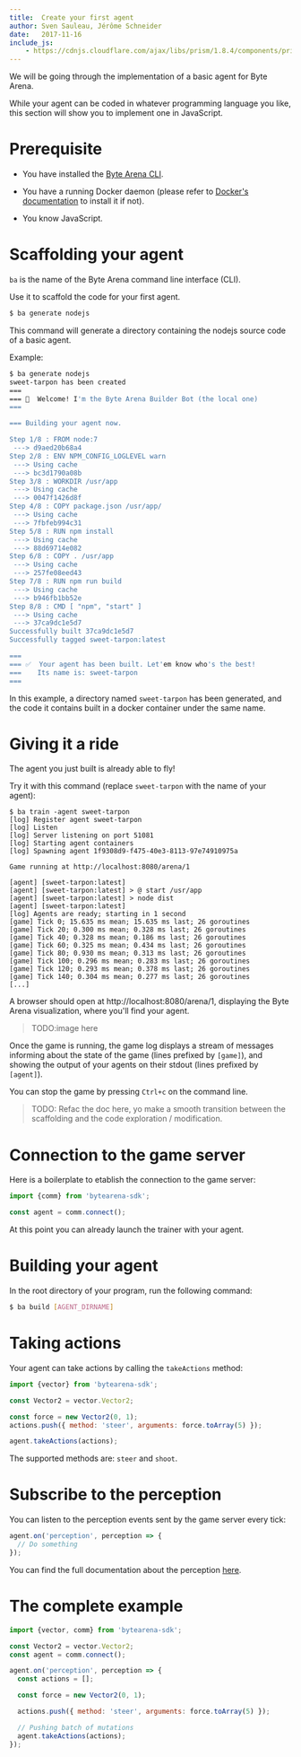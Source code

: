 ```yaml
---
title:  Create your first agent
author: Sven Sauleau, Jérôme Schneider
date:   2017-11-16
include_js:
    - https://cdnjs.cloudflare.com/ajax/libs/prism/1.8.4/components/prism-docker.min.js
---
```


We will be going through the implementation of a basic agent for Byte Arena.

While your agent can be coded in whatever programming language you like, this section will show you to implement one in JavaScript.

# Prerequisite

- You have installed the [Byte Arena CLI](/doc/the-bytearena-cli).

- You have a running Docker daemon (please refer to [Docker's documentation](https://docs.docker.com/) to install it if not).

- You know JavaScript.

# Scaffolding your agent

`ba` is the name of the Byte Arena command line interface (CLI).

Use it to scaffold the code for your first agent.

```sh
$ ba generate nodejs
```

This command will generate a directory containing the nodejs source code of a basic agent.

Example:

```sh
$ ba generate nodejs
sweet-tarpon has been created
===
=== 🤖  Welcome! I'm the Byte Arena Builder Bot (the local one)
===

=== Building your agent now.

Step 1/8 : FROM node:7
 ---> d9aed20b68a4
Step 2/8 : ENV NPM_CONFIG_LOGLEVEL warn
 ---> Using cache
 ---> bc3d1790a08b
Step 3/8 : WORKDIR /usr/app
 ---> Using cache
 ---> 0047f1426d8f
Step 4/8 : COPY package.json /usr/app/
 ---> Using cache
 ---> 7fbfeb994c31
Step 5/8 : RUN npm install
 ---> Using cache
 ---> 88d69714e082
Step 6/8 : COPY . /usr/app
 ---> Using cache
 ---> 257fe08eed43
Step 7/8 : RUN npm run build
 ---> Using cache
 ---> b946fb1bb52e
Step 8/8 : CMD [ "npm", "start" ]
 ---> Using cache
 ---> 37ca9dc1e5d7
Successfully built 37ca9dc1e5d7
Successfully tagged sweet-tarpon:latest

===
=== ✅  Your agent has been built. Let'em know who's the best!
===    Its name is: sweet-tarpon
===
```

In this example, a directory named `sweet-tarpon` has been generated, and the code it contains built in a docker container under the same name.

# Giving it a ride

The agent you just built is already able to fly!

Try it with this command (replace `sweet-tarpon` with the name of your agent):

```
$ ba train -agent sweet-tarpon
[log] Register agent sweet-tarpon
[log] Listen
[log] Server listening on port 51081
[log] Starting agent containers
[log] Spawning agent 1f9308d9-f475-40e3-8113-97e74910975a

Game running at http://localhost:8080/arena/1

[agent] [sweet-tarpon:latest]
[agent] [sweet-tarpon:latest] > @ start /usr/app
[agent] [sweet-tarpon:latest] > node dist
[agent] [sweet-tarpon:latest]
[log] Agents are ready; starting in 1 second
[game] Tick 0; 15.635 ms mean; 15.635 ms last; 26 goroutines
[game] Tick 20; 0.300 ms mean; 0.328 ms last; 26 goroutines
[game] Tick 40; 0.328 ms mean; 0.186 ms last; 26 goroutines
[game] Tick 60; 0.325 ms mean; 0.434 ms last; 26 goroutines
[game] Tick 80; 0.930 ms mean; 0.313 ms last; 26 goroutines
[game] Tick 100; 0.296 ms mean; 0.283 ms last; 26 goroutines
[game] Tick 120; 0.293 ms mean; 0.378 ms last; 26 goroutines
[game] Tick 140; 0.304 ms mean; 0.277 ms last; 26 goroutines
[...]
```

A browser should open at http://localhost:8080/arena/1, displaying the Byte Arena visualization, where you'll find your agent.

> TODO:image here

Once the game is running, the game log displays a stream of messages informing about the state of the game (lines prefixed by `[game]`), and showing the output of your agents on their stdout (lines prefixed by `[agent]`).

You can stop the game by pressing `Ctrl+c` on the command line.

> TODO: Refac the doc here, yo make a smooth transition between the scaffolding and the code exploration / modification.

<a name="comm"></a>
# Connection to the game server

Here is a boilerplate to etablish the connection to the game server:

```js
import {comm} from 'bytearena-sdk';

const agent = comm.connect();
```

At this point you can already launch the trainer with your agent.

<a name="build"></a>
# Building your agent

In the root directory of your program, run the following command:

```sh
$ ba build [AGENT_DIRNAME]
```

<a name="take-actions"></a>
# Taking actions

Your agent can take actions by calling the `takeActions` method:


```js
import {vector} from 'bytearena-sdk';

const Vector2 = vector.Vector2;

const force = new Vector2(0, 1);
actions.push({ method: 'steer', arguments: force.toArray(5) });

agent.takeActions(actions);
```

The supported methods are: `steer` and `shoot`.

<a name="perception"></a>
# Subscribe to the perception

You can listen to the perception events sent by the game server every tick:

```js
agent.on('perception', perception => {
  // Do something
});
```

You can find the full documentation about the perception [here](/doc/understanding-the-perception).

# The complete example

```js
import {vector, comm} from 'bytearena-sdk';

const Vector2 = vector.Vector2;
const agent = comm.connect();

agent.on('perception', perception => {
  const actions = [];

  const force = new Vector2(0, 1);

  actions.push({ method: 'steer', arguments: force.toArray(5) });

  // Pushing batch of mutations
  agent.takeActions(actions);
});
```
